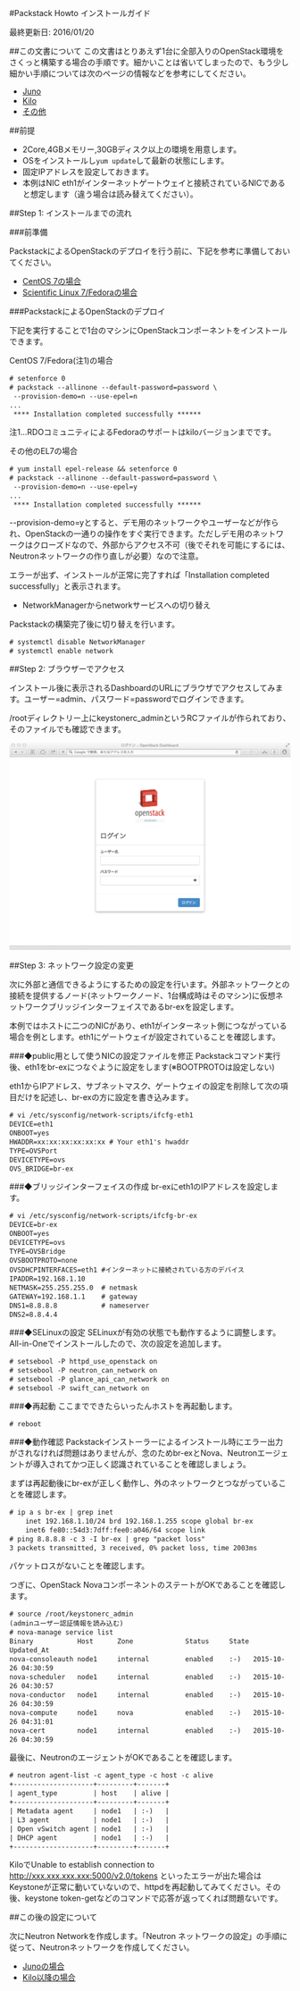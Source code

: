 #Packstack Howto インストールガイド

最終更新日: 2016/01/20


##この文書について
この文書はとりあえず1台に全部入りのOpenStack環境をさくっと構築する場合の手順です。細かいことは省いてしまったので、もう少し細かい手順については次のページの情報などを参考にしてください。

- [Juno](https://github.com/ytooyama/rdo-juno)
- [Kilo](https://github.com/ytooyama/rdo-kilo)
- [その他](https://github.com/ytooyama?tab=repositories)


##前提

- 2Core,4GBメモリー,30GBディスク以上の環境を用意します。
- OSをインストールし`yum update`して最新の状態にします。
- 固定IPアドレスを設定しておきます。
- 本例はNIC eth1がインターネットゲートウェイと接続されているNICであると想定します（違う場合は読み替えてください）。

##Step 1: インストールまでの流れ

###前準備

PackstackによるOpenStackのデプロイを行う前に、下記を参考に準備しておいてください。

- [CentOS 7の場合](Packstack1a-QuickStart-arrangements-centos7.md)
- [Scientific Linux 7/Fedoraの場合](Packstack1b-QuickStart-arrangements-others.md)


###PackstackによるOpenStackのデプロイ

下記を実行することで1台のマシンにOpenStackコンポーネントをインストールできます。

CentOS 7/Fedora(注1)の場合

````
# setenforce 0
# packstack --allinone --default-password=password \
 --provision-demo=n --use-epel=n
...
 **** Installation completed successfully ******
````

注1...RDOコミュニティによるFedoraのサポートはkiloバージョンまでです。

その他のEL7の場合

````
# yum install epel-release && setenforce 0
# packstack --allinone --default-password=password \
 --provision-demo=n --use-epel=y
...
 **** Installation completed successfully ******
````

--provision-demo=yとすると、デモ用のネットワークやユーザーなどが作られ、OpenStackの一通りの操作をすぐ実行できます。ただしデモ用のネットワークはクローズドなので、外部からアクセス不可（後でそれを可能にするには、Neutronネットワークの作り直しが必要）なので注意。

エラーが出ず、インストールが正常に完了すれば「Installation completed successfully」と表示されます。

- NetworkManagerからnetworkサービスへの切り替え

Packstackの構築完了後に切り替えを行います。

```` 
# systemctl disable NetworkManager
# systemctl enable network
````


##Step 2: ブラウザーでアクセス

インストール後に表示されるDashboardのURLにブラウザでアクセスしてみます。ユーザー=admin、パスワード=passwordでログインできます。

/rootディレクトリー上にkeystonerc_adminというRCファイルが作られており、そのファイルでも確認できます。

![Dashboard Login](./images/login.png)


##Step 3: ネットワーク設定の変更

次に外部と通信できるようにするための設定を行います。外部ネットワークとの接続を提供するノード(ネットワークノード、1台構成時はそのマシン)に仮想ネットワークブリッジインターフェイスであるbr-exを設定します。

本例ではホストに二つのNICがあり、eth1がインターネット側につながっている場合を例とします。eth1にゲートウェイが設定されていることを確認します。

###◆public用として使うNICの設定ファイルを修正
Packstackコマンド実行後、eth1をbr-exにつなぐように設定をします(※BOOTPROTOは設定しない)

eth1からIPアドレス、サブネットマスク、ゲートウェイの設定を削除して次の項目だけを記述し、br-exの方に設定を書き込みます｡

````
# vi /etc/sysconfig/network-scripts/ifcfg-eth1
DEVICE=eth1
ONBOOT=yes
HWADDR=xx:xx:xx:xx:xx:xx # Your eth1's hwaddr
TYPE=OVSPort
DEVICETYPE=ovs
OVS_BRIDGE=br-ex
````

###◆ブリッジインターフェイスの作成
br-exにeth1のIPアドレスを設定します。

````
# vi /etc/sysconfig/network-scripts/ifcfg-br-ex
DEVICE=br-ex
ONBOOT=yes
DEVICETYPE=ovs
TYPE=OVSBridge
OVSBOOTPROTO=none
OVSDHCPINTERFACES=eth1 #インターネットに接続されている方のデバイス
IPADDR=192.168.1.10
NETMASK=255.255.255.0  # netmask
GATEWAY=192.168.1.1    # gateway
DNS1=8.8.8.8           # nameserver
DNS2=8.8.4.4
````

###◆SELinuxの設定
SELinuxが有効の状態でも動作するように調整します。All-in-Oneでインストールしたので、次の設定を追加します。

````
# setsebool -P httpd_use_openstack on
# setsebool -P neutron_can_network on
# setsebool -P glance_api_can_network on
# setsebool -P swift_can_network on
````

###◆再起動
ここまでできたらいったんホストを再起動します。

````
# reboot
````

###◆動作確認
Packstackインストーラーによるインストール時にエラー出力がされなければ問題はありませんが、念のためbr-exとNova、Neutronエージェントが導入されてかつ正しく認識されていることを確認しましょう。

まずは再起動後にbr-exが正しく動作し、外のネットワークとつながっていることを確認します。

````
# ip a s br-ex | grep inet
    inet 192.168.1.10/24 brd 192.168.1.255 scope global br-ex
    inet6 fe80::54d3:7dff:fee0:a046/64 scope link
# ping 8.8.8.8 -c 3 -I br-ex | grep "packet loss"
3 packets transmitted, 3 received, 0% packet loss, time 2003ms
````

パケットロスがないことを確認します。

つぎに、OpenStack NovaコンポーネントのステートがOKであることを確認します。

````
# source /root/keystonerc_admin
(adminユーザー認証情報を読み込む)
# nova-manage service list
Binary           Host      Zone             Status     State Updated_At
nova-consoleauth node1     internal         enabled    :-)   2015-10-26 04:30:59
nova-scheduler   node1     internal         enabled    :-)   2015-10-26 04:30:57
nova-conductor   node1     internal         enabled    :-)   2015-10-26 04:30:59
nova-compute     node1     nova             enabled    :-)   2015-10-26 04:31:01
nova-cert        node1     internal         enabled    :-)   2015-10-26 04:30:59
````

最後に、NeutronのエージェントがOKであることを確認します。

````
# neutron agent-list -c agent_type -c host -c alive
+--------------------+---------+-------+
| agent_type         | host    | alive |
+--------------------+---------+-------+
| Metadata agent     | node1   | :-)   |
| L3 agent           | node1   | :-)   |
| Open vSwitch agent | node1   | :-)   |
| DHCP agent         | node1   | :-)   |
+--------------------+---------+-------+
````

KiloでUnable to establish connection to http://xxx.xxx.xxx.xxx:5000/v2.0/tokens といったエラーが出た場合はKeystoneが正常に動いていないので、httpdを再起動してみてください。その後、keystone token-getなどのコマンドで応答が返ってくれば問題ないです。


##この後の設定について

次にNeutron Networkを作成します。「Neutron ネットワークの設定」の手順に従って、Neutronネットワークを作成してください。

- [Junoの場合](https://github.com/ytooyama/rdo-icehouse/blob/master/2-RDO-QuickStart-Networking.md)
- [Kilo以降の場合](https://github.com/ytooyama/rdo-kilo/blob/master/2-RDO-QuickStart-Networking.md)